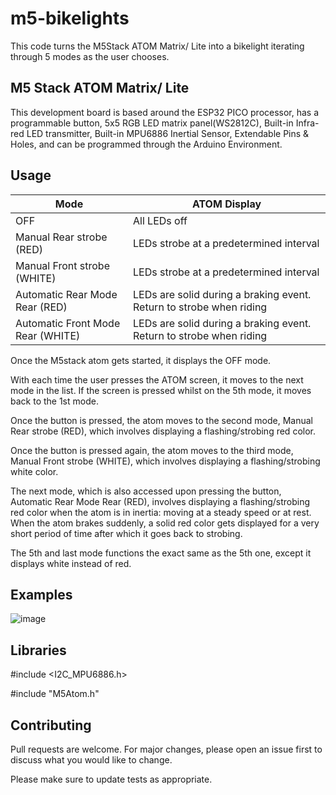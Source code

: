 # m5-bikelights

This code turns the M5Stack ATOM Matrix/ Lite into a bikelight iterating through 5 modes as the user chooses.

## M5 Stack ATOM Matrix/ Lite
This development board is based around the ESP32 PICO processor, has a programmable button, 5x5 RGB LED matrix panel(WS2812C),
Built-in Infra-red LED transmitter, Built-in MPU6886 Inertial Sensor, Extendable Pins & Holes, and can be programmed through the
Arduino Environment.


## Usage

| Mode  | ATOM Display | 
| ------------- | ------------- |
| OFF  | All LEDs off  |
| Manual Rear strobe (RED) | LEDs strobe at a predetermined interval |
| Manual Front strobe (WHITE) | LEDs strobe at a predetermined interval |
| Automatic Rear Mode Rear (RED) | LEDs are solid during a braking event. Return to strobe when riding |
| Automatic Front Mode Rear (WHITE) | LEDs are solid during a braking event. Return to strobe when riding |


Once the M5stack atom gets started, it displays the OFF mode.

With each time the user presses the ATOM screen, it moves to the next mode in the list. If the screen is pressed whilst on the 5th mode, it moves back to the 1st mode.

Once the button is pressed, the atom moves to the second mode, Manual Rear strobe (RED), which involves displaying a flashing/strobing red color.

Once the button is pressed again, the atom moves to the third mode, Manual Front strobe (WHITE), which involves displaying a flashing/strobing white color.

The next mode, which is also accessed upon pressing the button, Automatic Rear Mode Rear (RED), involves displaying a flashing/strobing red color when the atom is in inertia: moving at a steady speed or at rest.
When the atom brakes suddenly, a solid red color gets displayed for a very short period of time after which it goes back to strobing.

The 5th and last mode functions the exact same as the 5th one, except it displays white instead of red.

## Examples

![image](https://user-images.githubusercontent.com/84927745/121577260-fa40bc00-ca46-11eb-9f23-3e78d5102c08.png)

## Libraries

#include <I2C_MPU6886.h>

#include "M5Atom.h"

## Contributing
Pull requests are welcome. For major changes, please open an issue first to discuss what you would like to change.

Please make sure to update tests as appropriate.
